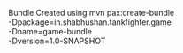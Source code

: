 Bundle Created using 
  mvn pax:create-bundle \
  -Dpackage=in.shabhushan.tankfighter.game \
  -Dname=game-bundle \
  -Dversion=1.0-SNAPSHOT
